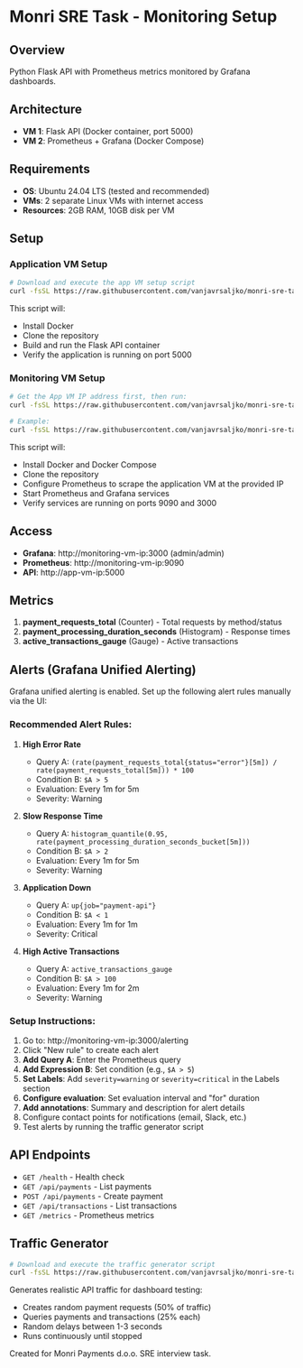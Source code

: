 # Monri SRE Task - Monitoring Setup

## Overview

Python Flask API with Prometheus metrics monitored by Grafana dashboards.

## Architecture

- **VM 1**: Flask API (Docker container, port 5000)
- **VM 2**: Prometheus + Grafana (Docker Compose)

## Requirements

- **OS**: Ubuntu 24.04 LTS (tested and recommended)
- **VMs**: 2 separate Linux VMs with internet access
- **Resources**: 2GB RAM, 10GB disk per VM

## Setup

### Application VM Setup

```bash
# Download and execute the app VM setup script
curl -fsSL https://raw.githubusercontent.com/vanjavrsaljko/monri-sre-task/main/scripts/setup-app-vm.sh | bash
```

This script will:
- Install Docker
- Clone the repository
- Build and run the Flask API container
- Verify the application is running on port 5000

### Monitoring VM Setup

```bash
# Get the App VM IP address first, then run:
curl -fsSL https://raw.githubusercontent.com/vanjavrsaljko/monri-sre-task/main/scripts/setup-monitoring-vm.sh | bash -s <APP_VM_IP>

# Example:
curl -fsSL https://raw.githubusercontent.com/vanjavrsaljko/monri-sre-task/main/scripts/setup-monitoring-vm.sh | bash -s 10.0.1.100
```

This script will:
- Install Docker and Docker Compose
- Clone the repository
- Configure Prometheus to scrape the application VM at the provided IP
- Start Prometheus and Grafana services
- Verify services are running on ports 9090 and 3000

## Access

- **Grafana**: http://monitoring-vm-ip:3000 (admin/admin)
- **Prometheus**: http://monitoring-vm-ip:9090
- **API**: http://app-vm-ip:5000

## Metrics

1. **payment_requests_total** (Counter) - Total requests by method/status
2. **payment_processing_duration_seconds** (Histogram) - Response times
3. **active_transactions_gauge** (Gauge) - Active transactions

## Alerts (Grafana Unified Alerting)

Grafana unified alerting is enabled. Set up the following alert rules manually via the UI:

### Recommended Alert Rules:

1. **High Error Rate**
   - Query A: `(rate(payment_requests_total{status="error"}[5m]) / rate(payment_requests_total[5m])) * 100`
   - Condition B: `$A > 5`
   - Evaluation: Every 1m for 5m
   - Severity: Warning

2. **Slow Response Time**
   - Query A: `histogram_quantile(0.95, rate(payment_processing_duration_seconds_bucket[5m]))`
   - Condition B: `$A > 2`
   - Evaluation: Every 1m for 5m
   - Severity: Warning

3. **Application Down**
   - Query A: `up{job="payment-api"}`
   - Condition B: `$A < 1`
   - Evaluation: Every 1m for 1m
   - Severity: Critical

4. **High Active Transactions**
   - Query A: `active_transactions_gauge`
   - Condition B: `$A > 100`
   - Evaluation: Every 1m for 2m
   - Severity: Warning

### Setup Instructions:
1. Go to: http://monitoring-vm-ip:3000/alerting
2. Click "New rule" to create each alert
3. **Add Query A**: Enter the Prometheus query
4. **Add Expression B**: Set condition (e.g., `$A > 5`)
5. **Set Labels**: Add `severity=warning` or `severity=critical` in the Labels section
6. **Configure evaluation**: Set evaluation interval and "for" duration
7. **Add annotations**: Summary and description for alert details
8. Configure contact points for notifications (email, Slack, etc.)
9. Test alerts by running the traffic generator script

## API Endpoints

- `GET /health` - Health check
- `GET /api/payments` - List payments
- `POST /api/payments` - Create payment
- `GET /api/transactions` - List transactions
- `GET /metrics` - Prometheus metrics

## Traffic Generator

```bash
# Download and execute the traffic generator script
curl -fsSL https://raw.githubusercontent.com/vanjavrsaljko/monri-sre-task/main/scripts/generate-traffic.sh | bash
```

Generates realistic API traffic for dashboard testing:
- Creates random payment requests (50% of traffic)
- Queries payments and transactions (25% each)
- Random delays between 1-3 seconds
- Runs continuously until stopped

Created for Monri Payments d.o.o. SRE interview task.
